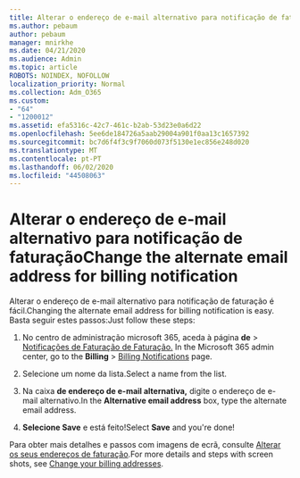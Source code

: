 ```yaml
---
title: Alterar o endereço de e-mail alternativo para notificação de faturação
ms.author: pebaum
author: pebaum
manager: mnirkhe
ms.date: 04/21/2020
ms.audience: Admin
ms.topic: article
ROBOTS: NOINDEX, NOFOLLOW
localization_priority: Normal
ms.collection: Adm_O365
ms.custom:
- "64"
- "1200012"
ms.assetid: efa5316c-42c7-461c-b2ab-53d23e0a6d22
ms.openlocfilehash: 5ee6de184726a5aab29004a901f0aa13c1657392
ms.sourcegitcommit: bc7d6f4f3c9f7060d073f5130e1ec856e248d020
ms.translationtype: MT
ms.contentlocale: pt-PT
ms.lasthandoff: 06/02/2020
ms.locfileid: "44508063"
---
```

# <a name="change-the-alternate-email-address-for-billing-notification"></a><span data-ttu-id="9fbf0-102">Alterar o endereço de e-mail alternativo para notificação de faturação</span><span class="sxs-lookup"><span data-stu-id="9fbf0-102">Change the alternate email address for billing notification</span></span>

<span data-ttu-id="9fbf0-103">Alterar o endereço de e-mail alternativo para notificação de faturação é fácil.</span><span class="sxs-lookup"><span data-stu-id="9fbf0-103">Changing the alternate email address for billing notification is easy.</span></span> <span data-ttu-id="9fbf0-104">Basta seguir estes passos:</span><span class="sxs-lookup"><span data-stu-id="9fbf0-104">Just follow these steps:</span></span>
  
1. <span data-ttu-id="9fbf0-105">No centro de administração microsoft 365, aceda à página **de** \> [Notificações de Faturação de Faturação.](https://go.microsoft.com/fwlink/p/?linkid=853212)  </span><span class="sxs-lookup"><span data-stu-id="9fbf0-105">In the Microsoft 365 admin center, go to the **Billing** \>  [Billing Notifications](https://go.microsoft.com/fwlink/p/?linkid=853212) page.</span></span>

2. <span data-ttu-id="9fbf0-106">Selecione um nome da lista.</span><span class="sxs-lookup"><span data-stu-id="9fbf0-106">Select a name from the list.</span></span>

3. <span data-ttu-id="9fbf0-107">Na caixa **de endereço de e-mail alternativa,** digite o endereço de e-mail alternativo.</span><span class="sxs-lookup"><span data-stu-id="9fbf0-107">In the **Alternative email address** box, type the alternate email address.</span></span>

4. <span data-ttu-id="9fbf0-108">**Selecione Save** e está feito!</span><span class="sxs-lookup"><span data-stu-id="9fbf0-108">Select **Save** and you're done!</span></span>

<span data-ttu-id="9fbf0-109">Para obter mais detalhes e passos com imagens de ecrã, consulte [Alterar os seus endereços de faturação](https://docs.microsoft.com/microsoft-365/commerce/billing-and-payments/change-your-billing-addresses).</span><span class="sxs-lookup"><span data-stu-id="9fbf0-109">For more details and steps with screen shots, see [Change your billing addresses](https://docs.microsoft.com/microsoft-365/commerce/billing-and-payments/change-your-billing-addresses).</span></span>
  